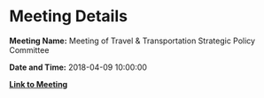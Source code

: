 # Meeting Details

**Meeting Name:** Meeting of Travel & Transportation Strategic Policy Committee

**Date and Time:** 2018-04-09 10:00:00

**[Link to Meeting](https://www.limerick.ie/council/whats-on/meeting-travel-transportation-strategic-policy-committee-1)**
